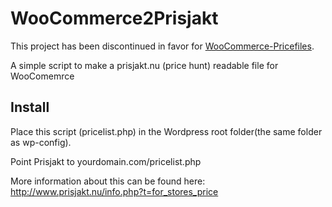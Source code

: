 WooCommerce2Prisjakt
====================

This project has been discontinued in favor for [WooCommerce-Pricefiles](https://github.com/pelmered/WooCommerce-Pricefiles "WooCommerce Pricefiles on GitHub").



A simple script to make a prisjakt.nu (price hunt) readable file for WooComemrce

Install
------------------------

Place this script (pricelist.php) in the Wordpress root folder(the same folder as wp-config).

Point Prisjakt to yourdomain.com/pricelist.php

More information about this can be found here: http://www.prisjakt.nu/info.php?t=for_stores_price
